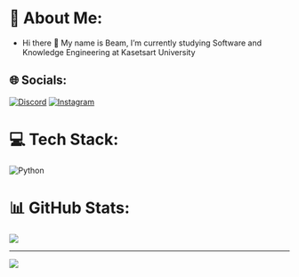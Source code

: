 
# 💫 About Me:
- Hi there 👋​ My name is Beam, I’m currently studying Software and Knowledge Engineering at Kasetsart University
## 🌐 Socials:
[![Discord](https://img.shields.io/badge/Discord-%237289DA.svg?logo=discord&logoColor=white)](https://discord.gg/614445964811304970) [![Instagram](https://img.shields.io/badge/Instagram-%23E4405F.svg?logo=Instagram&logoColor=white)](https://instagram.com/_bezilla) 

# 💻 Tech Stack:
![Python](https://img.shields.io/badge/python-3670A0?style=for-the-badge&logo=python&logoColor=ffdd54)
# 📊 GitHub Stats:
![](https://github-readme-stats.vercel.app/api/top-langs/?username=Peerapat6610545464&theme=dark&hide_border=false&include_all_commits=false&count_private=false&layout=compact)

---
[![](https://visitcount.itsvg.in/api?id=Peerapat6610545464&icon=0&color=0)](https://visitcount.itsvg.in)

<!-- Proudly created with GPRM ( https://gprm.itsvg.in ) -->
